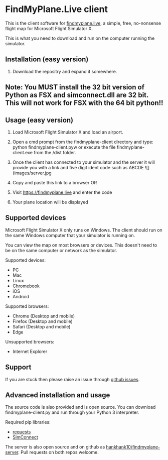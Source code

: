 # FindMyPlane.Live client

This is the client software for [findmyplane.live](https://findmyplane.live), a simple, free, no-nonsense flight map for Microsoft Flight Simulator X.

This is what you need to download and run on the computer running the simulator.

## Installation (easy version)

1. Download the repositry and expand it somewhere.

## Note: You MUST install the 32 bit version of Python as FSX and simconnect.dll are 32 bit. This will not work for FSX with the 64 bit python!!

## Usage (easy version)

1. Load Microsoft Flight Simulator X and load an airport.

2. Open a cmd prompt from the findmyplane-client directory and type: python findmyplane-client.pyw or execute the file findmyplane-client.exe from the /dist folder.

3. Once the client has connected to your simulator and the server it will provide you with a link and five digit ident code such as ABCDE
![](images/server.jpg

4. Copy and paste this link to a browser OR

5. Visit https://findmyplane.live and enter the code

6. Your plane location will be displayed

## Supported devices

Microsoft Flight Simulator X only runs on Windows. The client should run on the same Windows computer that your simulator is running on.

You can view the map on most browsers or devices. This doesn't need to be on the same computer or network as the simulator.

Supported devices:
- PC
- Mac
- Linux
- Chromebook
- iOS
- Android

Supported browsers:
- Chrome (Desktop and mobile)
- Firefox (Desktop and mobile)
- Safari (Desktop and mobile)
- Edge

Unsupported browsers:
- Internet Explorer


## Support

If you are stuck then please raise an issue through [github issues](https://github.com/bernbout/findmyplane-client4FSX/issues).

## Advanced installation and usage

The source code is also provided and is open source. You can download findmyplane-client.py and run through your Python 3 interpreter.

Required pip libraries:
- [requests](https://pypi.org/project/requests/)
- [SimConnect](https://pypi.org/project/SimConnect/)

The server is also open source and on github as [hankhank10/findmyplane-server](https://github.com/hankhank10/findmyplane-server). Pull requests on both repos welcome.


